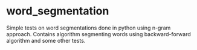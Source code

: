 # word_segmentation
Simple tests on word segmentations done in python using n-gram approach.
Contains algorithm segmenting words using backward-forward algorithm and some other tests.

